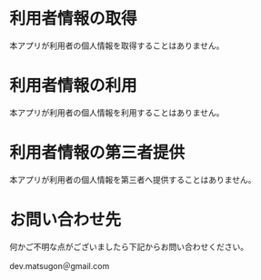 # 利用者情報の取得
本アプリが利用者の個人情報を取得することはありません。 

# 利用者情報の利用
本アプリが利用者の個人情報を利用することはありません。 

# 利用者情報の第三者提供
本アプリが利用者の個人情報を第三者へ提供することはありません。

# お問い合わせ先
何かご不明な点がございましたら下記からお問い合わせください。 

dev.matsugon＠gmail.com
